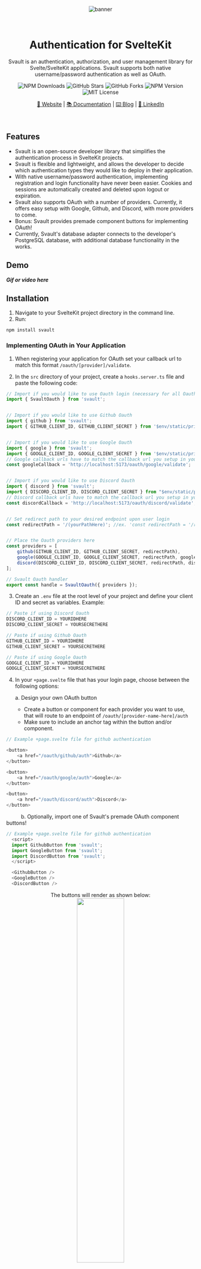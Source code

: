 <div align="center">

![banner](https://i.imgur.com/djX1j8N.png)

<br>

# Authentication for SvelteKit

Svault is an authentication, authorization, and user management library for Svelte/SvelteKit applications. Svault supports both native username/password authentication as well as OAuth.

![NPM Downloads](https://img.shields.io/npm/dt/svault?color=%23fb7182&label=downloads)
![GitHub Stars](https://img.shields.io/github/stars/oslabs-beta/svault?color=%23fb7182)
![GitHub Forks](https://img.shields.io/github/forks/oslabs-beta/svault?color=%23fb7182)
![NPM Version](https://img.shields.io/npm/v/svault?color=%23fb7182&label=version)
![MIT License](https://img.shields.io/badge/license-MIT-%23fb7182)

[🔐 Website](https://svault.dev) | [📚 Documentation](https://svault.mintlify.app) | [⌨️ Blog](https://medium.com/svault) | [💼 LinkedIn](https://www.linkedin.com/company/svault/)

</div>

<br>

## Features

- Svault is an open-source developer library that simplifies the authentication process in SvelteKit projects.
- Svault is flexible and lightweight, and allows the developer to decide which authentication types they would like to deploy in their application.
- With native username/password authentication, implementing registration and login functionality have never been easier. Cookies and sessions are automatically created and deleted upon logout or expiration.
- Svault also supports OAuth with a number of providers. Currently, it offers easy setup with Google, Github, and Discord, with more providers to come.
- Bonus: Svault provides premade component buttons for implementing OAuth!
- Currently, Svault's database adapter connects to the developer's PostgreSQL database, with additional database functionality in the works.

## Demo
***Gif or video here***

## Installation

1. Navigate to your SvelteKit project directory in the command line.
2. Run:
```bash
npm install svault
```


### Implementing OAuth in Your Application

1. When registering your application for OAuth set your callback url to match this format `/oauth/[provider]/validate`.

2. In the `src` directory of your project, create a `hooks.server.ts` file and paste the following code:
```TypeScript
// Import if you would like to use Oauth login (necessary for all Oauth)
import { SvaultOauth } from 'svault';


// Import if you would like to use Github Oauth
import { github } from 'svault';
import { GITHUB_CLIENT_ID, GITHUB_CLIENT_SECRET } from '$env/static/private';


// Import if you would like to use Google Oauth
import { google } from 'svault';
import { GOOGLE_CLIENT_ID, GOOGLE_CLIENT_SECRET } from '$env/static/private';
// Google callback urls have to match the callback url you setup in your development app so paste it here to pass into the Oauth function
const googleCallback = 'http://localhost:5173/oauth/google/validate';


// Import if you would like to use Discord Oauth
import { discord } from 'svault';
import { DISCORD_CLIENT_ID, DISCORD_CLIENT_SECRET } from "$env/static/private";
// Discord callback urls have to match the callback url you setup in your development app so paste it here to pass into the Oauth function
const discordCallback = 'http://localhost:5173/oauth/discord/validate';


// Set redirect path to your desired endpoint upon user login
const redirectPath = '/(yourPathHere)'; //ex. 'const redirectPath = '/redirectPage'


// Place the Oauth providers here
const providers = [
    github(GITHUB_CLIENT_ID, GITHUB_CLIENT_SECRET, redirectPath),
    google(GOOGLE_CLIENT_ID, GOOGLE_CLIENT_SECRET, redirectPath, googleCallback),
    discord(DISCORD_CLIENT_ID, DISCORD_CLIENT_SECRET, redirectPath, discordCallback)
];

// Svault Oauth handler
export const handle = SvaultOauth({ providers });
```
3. Create an `.env` file at the root level of your project and define your client ID and secret as variables. Example:
```TypeScript
// Paste if using Discord Oauth
DISCORD_CLIENT_ID = YOURIDHERE
DISCORD_CLIENT_SECRET = YOURSECRETHERE

// Paste if using Github Oauth
GITHUB_CLIENT_ID = YOURIDHERE
GITHUB_CLIENT_SECRET = YOURSECRETHERE

// Paste if using Google Oauth
GOOGLE_CLIENT_ID = YOURIDHERE
GOOGLE_CLIENT_SECRET = YOURSECRETHERE
```
4. In your `+page.svelte` file that has your login page, choose between the following options:

    a. Design your own OAuth button
    - Create a button or component for each provider you want to use, that will route to an endpoint of `/oauth/[provider-name-here]/auth`
    - Make sure to include an anchor tag within the button and/or component.
```TypeScript
// Example +page.svelte file for github authentication

<button>
    <a href="/oauth/github/auth">Github</a>
</button>

<button>
    <a href="/oauth/google/auth">Google</a>
</button>

<button>
    <a href="/oauth/discord/auth">Discord</a>
</button>
```

&nbsp;&nbsp;&nbsp;&nbsp;&nbsp;&nbsp;&nbsp;&nbsp;&nbsp;&nbsp;b. Optionally, import one of Svault's premade OAuth component buttons!

```TypeScript
// Example +page.svelte file for github authentication
  <script>
  import GithubButton from 'svault';
  import GoogleButton from 'svault';
  import DiscordButton from 'svault';
  </script>

  <GithubButton />
  <GoogleButton />
  <DiscordButton />
```

<div align="center">
The buttons will render as shown below:  
<br>
<img src="OAuthButtonsSS.png" width="50%" />

</div>



5. And you're good to go!

*Note: OAuth providers are not set up to store any data in a database in this current iteration of Svault.*

<br>

### Implementing Native Authentication
1. In your `src` directory, create a `hooks.server.ts` file
```TypeScript
// Import if you would like to utilize native user registration and login
import { SvaultNative } from 'svault';


// Set redirect path to your desired endpoint upon user login
const redirectPath = '/[yourPathHere]'; //ex. 'const redirectPath = '/homepage'


// Svault native handler
export const handle = SvaultNative(redirectPath);
```
2. Create a PostgreSQL table with the following columns:
```SQL
CREATE_TABLE [YOURTABLENAME] (
    username VARCHAR NOT NULL,
    password VARCHAR NOT NULL,
)
```
3. In your `routes` directory, create a route called `login`. In your login `+page.svelte`, create form elements for taking in username and password inputs. Create buttons for login and register.
    - Ensure the endpoints are set to `registerValidate` and `loginValidate`
    - Create a separate button that is set to `logout` endpoint
```TypeScript
// Example routes/login/+page.svelte

<form method="post">
    <input
        type="text"
        placeholder="Username"
        name="username"
        required
    />
    <input
        type="password"
        placeholder="Password"
        name="password"
        required
    />

    <button type="submit" formaction="?/registerValidate">
        Register
    </button>
    <button type="submit" formaction="?/loginValidate">
        Login
    </button>
  </form>
```
```TypeScript
// To implement logout functionality, create a button or anchor tag in your page.svelte that redirects to '/logout'

<button>
    <a href="/logout">Logout</a>
</button>
```
3. In your `.env` file (create if you haven't done so) that takes in your database URI and user table name
```TypeScript
// Paste if using native authentication with a PostgreSQL database
PG_URI = YOURDATABASEURI
TABLE_NAME = YOURTABLENAME //ex. TABLE_NAME = users

//MAX_AGE will determine the expiration time of the user's session
MAX_AGE = Date.now() + {someNumberHere} * {someNumberHere}
// ex. Date.now() + 1000 * 60 * 60 --> session will last for 1 hour
```
4. After submitting the form, the user will be redirected to the endpoint of your choice.
    - Upon registering, the user will be added to the database with the username and a secure hashed password.
    - On login, the user will be authenticated through your database.
        - A browser cookie will be created as well as a session in local memory storage called "svault-auth".  
        
        <div align="center">
        <img src="cookiepicture.png">
        </div>
        
        - The session will have an expiration time determined in your `.env` file.
        - Sessions will automatically be cleaned and deleted upon expiration.
    - On logout, the user will be redirected to the home page, the cookie will be deleted from the browser, and the session will be deleted from local memory store.
5. And you're good to go!

<br>


### Using Both Native Authentication and OAuth
1. To implement native authentication and OAuth, you can use SvelteKit's <a href=https://kit.svelte.dev/docs/modules#sveltejs-kit-hooks-sequence>Sequence</a> helper function.
2. In your existing `hooks.server.ts` file, add the following:
```TypeScript
import { sequence } from '@sveltejs/kit/hooks';
/*
NOTE: CANNOT HAVE 2 HANDLE FUNCTIONS!

export const handle = SvaultNative(redirectPath);
export const handle = SvaultOauth({ providers });
*/

// Rename functions to their corresponding type of authentication
export const native = SvaultNative(redirectPath);
export const oauth = SvaultOauth({ providers });

// Use sveltekit sequence method to run both hooks in sequence
export const handle = sequence(oauth, native);
```

<br>

### Serving Data Client-Side
- Svault automatically sends back authentication information to the frontend via the `event.locals` object. This allows you to display any necessary information you would like, client-side.
    - If you would like to display the user’s username on the page, simply load `event.locals.username` in your `+layout.server.ts`, and then call it on your `+page.svelte`.
    - If you would like to display an appropriate error message upon incorrect login, the error will be returned back to the client side on the `event.locals.failure` object.
- See example below:
```TypeScript
// In +layout.server.ts

import type { LayoutServerLoad } from '/$types';

export const load = (async ({ locals }) => {
  const { username, failure } = locals;
  return await { username, failure };
}) satisfies LayoutServerLoad;
```
```TypeScript
// In +page.svelte

<!-- displays username upon successful login -->
{#if data.username}
        <a
          href="/logout"
          data-sveltekit-reload
        >
            Hello {data.username}, Log out
        </a>
{:else}

<!-- displays error message if login is unsuccessful -->
		{#if data.failure}
			<div>
				{data.failure}
			</div>
		{/if}
```

<br>

## Roadmap
Svault is an amazing project with many areas for iteration. Here are some of the ideas to add and improve our features:
- Implement long term storage for OAuth users in the database
- Add more OAuth providers! (Facebook, Reddit, Twitter...)
- Change session cache to Redis rather than in-memory store
- Create a My Profile page that displays after a user has been authenticated
- Add additional DB adapters- MySQL, MongoDB, etc.
- Add access authorization and roles to different users
- Complete frontend sessions logic in browser
- Create testing suites
- Add UI components for login, making it a one-stop-shop
- Refactor the TypeScript code and define correct typings/interfaces


## How to Contribute
1. Fork this repo and clone from your forked repo onto your machine.
2. Create a new branch that details what feature is being developed.
3. Commit and push changes to your forked repository.
4. Submit a Pull Request from your forked remote branch into the Svault repo.


## The Svault Team
Franki Biswas <a href="https://github.com/fpena213">Github</a> | <a href="https://www.linkedin.com/in/franki-biswas/">LinkedIn</a>

Tristan Bott <a href="https://github.com/trisbt">Github</a> | <a href="https://www.linkedin.com/in/tristan-bott/">LinkedIn</a>

Michael Buenrostro <a href="https://github.com/mbuenrostro21">Github</a> | <a href="https://www.linkedin.com/in/michael-buenrostro/">LinkedIn</a>

Michelle Conroy <a href="https://github.com/missmshel">Github</a> | <a href="https://www.linkedin.com/in/michelleaconroy">LinkedIn</a>

Daniel Park <a href="https://github.com/parkdaniel731">Github</a> | <a href="https://www.linkedin.com/in/danielpark137/">LinkedIn</a>


## Credits
Inspired by <a href="https://lucia-auth.com/">Lucia</a> and <a href="https://authjs.dev/">Auth.js</a>, Svault expands the authentication tools available to Svelte/SvelteKit developers.


## License
Svault is developed under the <a href="https://github.com/oslabs-beta/Svault/blob/main/LICENSE">MIT license</a>.